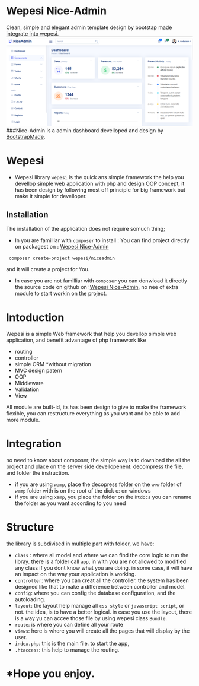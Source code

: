 # Wepesi Nice-Admin
Clean, simple and elegant admin template design by bootstap made integrate into wepesi.
![img.png](assets/img/img.png)
###Nice-Admin
Is a admin dashboard develloped and design by [BootstrapMade](https://bootstrapmade.com).
# Wepesi
* Wepesi library
`wepesi` is the quick ans simple framework the help you devellop simple web application with php and design OOP concept,
it has been design by following most off principle for big framework but make it simple for develloper.

## Installation
The installation of the application does not require somuch thing;
- In you are familliar with `composer` to install :
You can find project directly on packagest on : [Wepesi Nice-Admin](https://packagist.org/packages/wepesi/niceadmin)
```shell
 composer create-project wepesi/niceadmin
```
and it will create a project for You.

- In case you are not familliar with `composer` you can donwload it directly the source code on github on :[Wepesi Nice-Admin](https://github.com/kivudesign/wepesi-NiceAdmin), no nee of extra module to start workin on the project.

# Intoduction
Wepesi is a simple Web framework that help you devellop simple web application, and benefit advantage of php framework like
- routing
- controller
- simple ORM *without migration
- MVC design patern
- OOP
- Middleware
- Validation
- View

All module are built-id, its has been design to give to make the framework flexible, you can restructure everything as you want and be able to add more module.

# Integration
no need to know about composer, the simple way is to download the all the project and place on the server side devellopenent.
decompress the file, and folder the instruction.
- if you are using `wamp`, place the decopress folder on the `www` folder of `wamp` folder with is on the root of the dick c: on windows
- if you are using `xamp`, you place the folder on the `htdocs`
you can rename the folder as you want according to you need

# Structure
the library is subdivised in multiple part with folder, we have:
- `class` : where all model and where we can find the core logic to run the libray. 
          there is a folder call `app`, in with you are not allowed to modified any class if you dont know what you are doing.
          in some case, it will have an impact on the way your application is working.
- `controller`: where you can creat all the controller. the system has been designed like that to make a difference between controller and model.
- `config`: where you can config the database configuration, and the autoloading.
- `layout`: the layout help manage all `css style` or `javascript script`, or not. the idea, is to have a better logical. in case you use the layout, 
          there is a way yu can accee those file by using wepesi class `Bundle`.
- `route`: is where you can define all your route
- `views`: here is where you will create all the pages that will display by the user.
- `index.php`: this is the main file. to start the app,
- `.htaccess`: this help to manage the routing.

# *Hope you enjoy.
